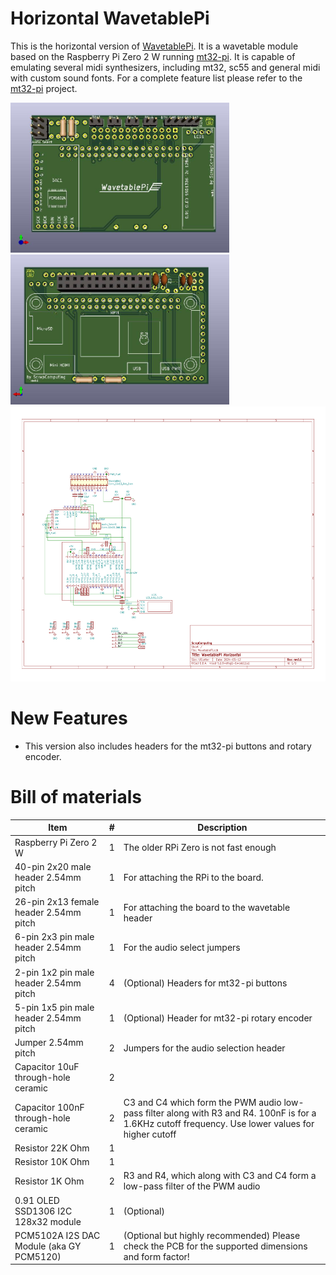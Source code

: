 # Horizontal WavetablePi

This is the horizontal version of [WavetablePi](https://github.com/scrapcomputing/WavetablePi).
It is a wavetable module based on the Raspberry Pi Zero 2 W running [mt32-pi](https://github.com/dwhinham/mt32-pi).
It is capable of emulating several midi synthesizers, including mt32, sc55 and general midi with custom sound fonts.
For a complete feature list please refer to the [mt32-pi](https://github.com/dwhinham/mt32-pi) project.

<img src='img/WavetablePiHoriz_PCB_front.jpg' alt='WavetablePi PCB Front' height=240 width=auto>
<img src='img/WavetablePiHoriz_PCB_back.jpg' alt='WavetablePi PCB Back' height=240 width=auto>
<img src='img/WavetablePi.svg' alt='WavetablePi Schematic' height=440 width=auto>
</p>

# New Features
- This version also includes headers for the mt32-pi buttons and rotary encoder.

# Bill of materials

Item                                     | #   | Description
-----------------------------------------|-----|-----------------------------------------
Raspberry Pi Zero 2 W                    | 1   | The older RPi Zero is not fast enough
40-pin 2x20 male header 2.54mm pitch     | 1   | For attaching the RPi to the board.
26-pin 2x13 female header 2.54mm pitch   | 1   | For attaching the board to the wavetable header
6-pin 2x3 pin male header 2.54mm pitch   | 1   | For the audio select jumpers
2-pin 1x2 pin male header 2.54mm pitch   | 4   | (Optional) Headers for mt32-pi buttons
5-pin 1x5 pin male header 2.54mm pitch   | 1   | (Optional) Header for mt32-pi rotary encoder
Jumper 2.54mm pitch                      | 2   | Jumpers for the audio selection header
Capacitor 10uF through-hole ceramic      | 2   |
Capacitor 100nF through-hole ceramic     | 2   | C3 and C4 which form the PWM audio low-pass filter along with R3 and R4. 100nF is for a 1.6KHz cutoff frequency. Use lower values for higher cutoff
Resistor 22K Ohm                         | 1   |
Resistor 10K Ohm                         | 1   |
Resistor 1K Ohm                          | 2   | R3 and R4, which along with C3 and C4 form a low-pass filter of the PWM audio
0.91 OLED SSD1306 I2C 128x32 module      | 1   | (Optional)
PCM5102A I2S DAC Module (aka GY PCM5120) | 1   | (Optional but highly recommended) Please check the PCB for the supported dimensions and form factor!

